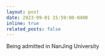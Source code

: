 ```yaml
---
layout: post
date: 2023-09-01 15:59:00-0400
inline: true
related_posts: false
---
```


Being admitted in NanJing University
